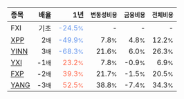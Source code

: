 | **종목** | **배율** | **1년** | **<small>변동성비용</small>** | **<small>금융비용</small>** | **<small>전체비용</small>** |
| :------- | -------: | ------: | --------------: | ------------: | ------------: |
| FXI | 기초 | <span style="color: cornflowerblue">-24.5<small>%</small></span> | - | - | - |
| [XPP](/xpp/) | 2<small>배</small> | <span style="color: cornflowerblue">-49.9<small>%</small></span> | 7.8<small>%</small> | 4.8<small>%</small> | 12.2<small>%</small> |
| [YINN](/yinn/) | 3<small>배</small> | <span style="color: cornflowerblue">-68.3<small>%</small></span> | 21.6<small>%</small> | 6.0<small>%</small> | 26.3<small>%</small> |
| [YXI](/yxi/) | -1<small>배</small> | <span style="color: tomato">23.2<small>%</small></span> | 7.8<small>%</small> | -0.9<small>%</small> | 6.9<small>%</small> |
| [FXP](/fxp/) | -2<small>배</small> | <span style="color: tomato">39.3<small>%</small></span> | 21.7<small>%</small> | -1.5<small>%</small> | 20.5<small>%</small> |
| [YANG](/yang/) | -3<small>배</small> | <span style="color: tomato">52.5<small>%</small></span> | 38.8<small>%</small> | -7.4<small>%</small> | 34.3<small>%</small> |